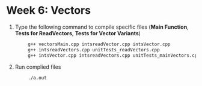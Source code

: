 # Week 6: Vectors


1. Type the following command to compile specific files (**Main Function**, **Tests for ReadVectors**, **Tests for Vector Variants**)
```bash
        g++ vectorsMain.cpp intsreadVector.cpp intsVector.cpp
        g++ intsreadVectors.cpp unitTests_readVectors.cpp
        g++ intsVector.cpp intsreadVectors.cpp unitTests_mainVectors.cpp
```
2. Run complied files
```bash
        ./a.out
```
